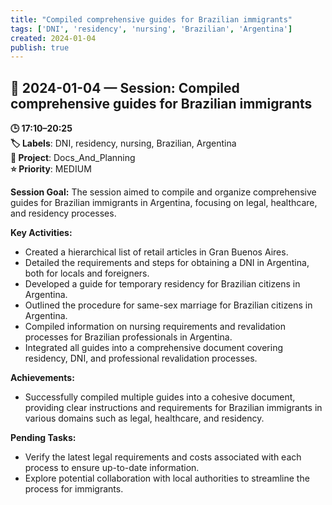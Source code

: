 ```yaml
---
title: "Compiled comprehensive guides for Brazilian immigrants"
tags: ['DNI', 'residency', 'nursing', 'Brazilian', 'Argentina']
created: 2024-01-04
publish: true
---
```


## 📅 2024-01-04 — Session: Compiled comprehensive guides for Brazilian immigrants

**🕒 17:10–20:25**  
**🏷️ Labels**: DNI, residency, nursing, Brazilian, Argentina  
**📂 Project**: Docs_And_Planning  
**⭐ Priority**: MEDIUM  


**Session Goal:**
The session aimed to compile and organize comprehensive guides for Brazilian immigrants in Argentina, focusing on legal, healthcare, and residency processes.

**Key Activities:**
- Created a hierarchical list of retail articles in Gran Buenos Aires.
- Detailed the requirements and steps for obtaining a DNI in Argentina, both for locals and foreigners.
- Developed a guide for temporary residency for Brazilian citizens in Argentina.
- Outlined the procedure for same-sex marriage for Brazilian citizens in Argentina.
- Compiled information on nursing requirements and revalidation processes for Brazilian professionals in Argentina.
- Integrated all guides into a comprehensive document covering residency, DNI, and professional revalidation processes.

**Achievements:**
- Successfully compiled multiple guides into a cohesive document, providing clear instructions and requirements for Brazilian immigrants in various domains such as legal, healthcare, and residency.

**Pending Tasks:**
- Verify the latest legal requirements and costs associated with each process to ensure up-to-date information.
- Explore potential collaboration with local authorities to streamline the process for immigrants.
